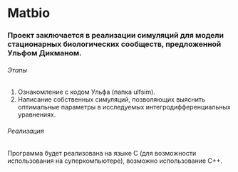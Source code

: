 # Matbio
### Проект заключается в реализации симуляций для модели стационарных биологических сообществ, предложенной Ульфом Дикманом.
###### Этапы
1. Ознакомление с кодом Ульфа (папка ulfsim).
2. Написание собственных симуляций, позволяющих выяснить оптимальные параметры в исследуемых интегродифференциальных уравнениях.
###### Реализация
Программа будет реализована на языке С (для возможности использования на суперкомпьютере), возможно использование С++.
